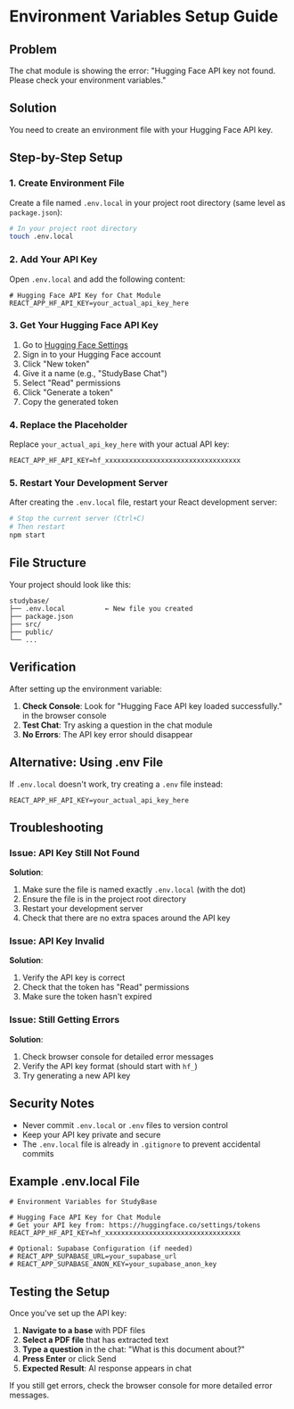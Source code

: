 # Environment Variables Setup Guide

## Problem
The chat module is showing the error: "Hugging Face API key not found. Please check your environment variables."

## Solution
You need to create an environment file with your Hugging Face API key.

## Step-by-Step Setup

### 1. Create Environment File
Create a file named `.env.local` in your project root directory (same level as `package.json`):

```bash
# In your project root directory
touch .env.local
```

### 2. Add Your API Key
Open `.env.local` and add the following content:

```env
# Hugging Face API Key for Chat Module
REACT_APP_HF_API_KEY=your_actual_api_key_here
```

### 3. Get Your Hugging Face API Key
1. Go to [Hugging Face Settings](https://huggingface.co/settings/tokens)
2. Sign in to your Hugging Face account
3. Click "New token"
4. Give it a name (e.g., "StudyBase Chat")
5. Select "Read" permissions
6. Click "Generate a token"
7. Copy the generated token

### 4. Replace the Placeholder
Replace `your_actual_api_key_here` with your actual API key:

```env
REACT_APP_HF_API_KEY=hf_xxxxxxxxxxxxxxxxxxxxxxxxxxxxxxxxxx
```

### 5. Restart Your Development Server
After creating the `.env.local` file, restart your React development server:

```bash
# Stop the current server (Ctrl+C)
# Then restart
npm start
```

## File Structure
Your project should look like this:

```
studybase/
├── .env.local          ← New file you created
├── package.json
├── src/
├── public/
└── ...
```

## Verification
After setting up the environment variable:

1. **Check Console**: Look for "Hugging Face API key loaded successfully." in the browser console
2. **Test Chat**: Try asking a question in the chat module
3. **No Errors**: The API key error should disappear

## Alternative: Using .env File
If `.env.local` doesn't work, try creating a `.env` file instead:

```env
REACT_APP_HF_API_KEY=your_actual_api_key_here
```

## Troubleshooting

### Issue: API Key Still Not Found
**Solution**: 
1. Make sure the file is named exactly `.env.local` (with the dot)
2. Ensure the file is in the project root directory
3. Restart your development server
4. Check that there are no extra spaces around the API key

### Issue: API Key Invalid
**Solution**:
1. Verify the API key is correct
2. Check that the token has "Read" permissions
3. Make sure the token hasn't expired

### Issue: Still Getting Errors
**Solution**:
1. Check browser console for detailed error messages
2. Verify the API key format (should start with `hf_`)
3. Try generating a new API key

## Security Notes
- Never commit `.env.local` or `.env` files to version control
- Keep your API key private and secure
- The `.env.local` file is already in `.gitignore` to prevent accidental commits

## Example .env.local File
```env
# Environment Variables for StudyBase

# Hugging Face API Key for Chat Module
# Get your API key from: https://huggingface.co/settings/tokens
REACT_APP_HF_API_KEY=hf_xxxxxxxxxxxxxxxxxxxxxxxxxxxxxxxxxx

# Optional: Supabase Configuration (if needed)
# REACT_APP_SUPABASE_URL=your_supabase_url
# REACT_APP_SUPABASE_ANON_KEY=your_supabase_anon_key
```

## Testing the Setup
Once you've set up the API key:

1. **Navigate to a base** with PDF files
2. **Select a PDF file** that has extracted text
3. **Type a question** in the chat: "What is this document about?"
4. **Press Enter** or click Send
5. **Expected Result**: AI response appears in chat

If you still get errors, check the browser console for more detailed error messages.
